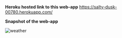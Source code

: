 <b>Heroku hosted link to this web-app</b> https://salty-dusk-00780.herokuapp.com/

<b>Snapshot of the web-app </b>

![weather](https://user-images.githubusercontent.com/41718296/94336221-055dd400-ffff-11ea-8559-72ef833ff990.jpg)
